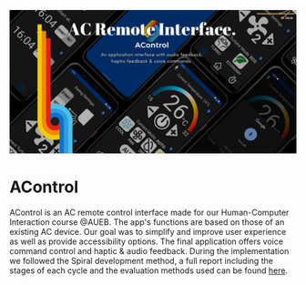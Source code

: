 ![AControl Banner](./AControl.png)

# AControl
AControl is an AC remote control interface made for our Human-Computer Interaction course @AUEB. 
The app's functions are based on those of an existing AC device. Our goal was to simplify and improve user experience as well as 
provide accessibility options. The final application offers voice command control and haptic & audio feedback. During the implementation we followed the Spiral development method, a full report including the stages of each cycle and the evaluation methods used can be found [here](./report.pdf). 
